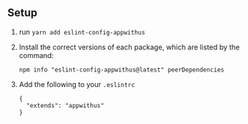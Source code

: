 ## Setup

1. run `yarn add eslint-config-appwithus`

2. Install the correct versions of each package, which are listed by the command:

    `npm info "eslint-config-appwithus@latest" peerDependencies`

3. Add the following to your `.eslintrc`

   ```
   {
     "extends": "appwithus"
   }
   ```

